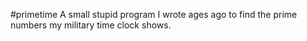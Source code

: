 #primetime
A small stupid program I wrote ages ago to find the prime numbers my military time clock shows.
